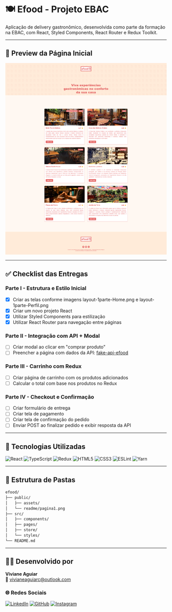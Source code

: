 # 🍽️ Efood - Projeto EBAC

Aplicação de delivery gastronômico, desenvolvida como parte da formação na EBAC, com React, Styled Components, React Router e Redux Toolkit.

---

## 📸 Preview da Página Inicial

![Preview da Home](./public/readme/pagina1.png)

---

## ✅ Checklist das Entregas

### Parte I - Estrutura e Estilo Inicial
- [x] Criar as telas conforme imagens layout-1parte-Home.png e layout-1parte-Perfil.png
- [x] Criar um novo projeto React
- [x] Utilizar Styled Components para estilização
- [x] Utilizar React Router para navegação entre páginas

### Parte II - Integração com API + Modal
- [ ] Criar modal ao clicar em "comprar produto"
- [ ] Preencher a página com dados da API: [fake-api-efood](https://fake-api-tau.vercel.app/api/efood/restaurantes)

### Parte III - Carrinho com Redux
- [ ] Criar página de carrinho com os produtos adicionados
- [ ] Calcular o total com base nos produtos no Redux

### Parte IV - Checkout e Confirmação
- [ ] Criar formulário de entrega
- [ ] Criar tela de pagamento
- [ ] Criar tela de confirmação do pedido
- [ ] Enviar POST ao finalizar pedido e exibir resposta da API

---

## 🚀 Tecnologias Utilizadas

<p align="left">
  <img src="https://cdn.jsdelivr.net/gh/devicons/devicon/icons/react/react-original.svg" alt="React" width="40" height="40"/>
  <img src="https://cdn.jsdelivr.net/gh/devicons/devicon/icons/typescript/typescript-original.svg" alt="TypeScript" width="40" height="40"/>
  <img src="https://cdn.jsdelivr.net/gh/devicons/devicon/icons/redux/redux-original.svg" alt="Redux" width="40" height="40"/>
  <img src="https://cdn.jsdelivr.net/gh/devicons/devicon/icons/html5/html5-original.svg" alt="HTML5" width="40" height="40"/>
  <img src="https://cdn.jsdelivr.net/gh/devicons/devicon/icons/css3/css3-original.svg" alt="CSS3" width="40" height="40"/>
  <img src="https://cdn.jsdelivr.net/gh/devicons/devicon/icons/eslint/eslint-original.svg" alt="ESLint" width="40" height="40"/>
  <img src="https://cdn.jsdelivr.net/gh/devicons/devicon/icons/yarn/yarn-original.svg" alt="Yarn" width="40" height="40"/>
</p>

---

## 📂 Estrutura de Pastas

```bash
efood/
├── public/
│   ├── assets/
│   └── readme/pagina1.png
├── src/
│   ├── components/
│   ├── pages/
│   ├── store/
│   └── styles/
└── README.md
```

---

## 👩‍💻 Desenvolvido por  
**Viviane Aguiar**  
📧 [vivianeaguiarc@outlook.com](mailto:vivianeaguiarc@outlook.com)

### 🌐 Redes Sociais

[![LinkedIn](https://img.shields.io/badge/-LinkedIn-0A66C2?style=for-the-badge&logo=linkedin&logoColor=white)](https://www.linkedin.com/in/vivianezzt/)
[![GitHub](https://img.shields.io/badge/-GitHub-000?style=for-the-badge&logo=github&logoColor=white)](https://github.com/vivianezzt)
[![Instagram](https://img.shields.io/badge/-Instagram-E4405F?style=for-the-badge&logo=instagram&logoColor=white)](https://instagram.com/vivianezzt)
